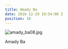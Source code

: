 ```yaml
---
title: Amady Ba
date: 2016-12-29 19:54:00 Z
position: 18
---
```


![amady_ba08.jpg](/uploads/amady_ba08.jpg)

Amady Ba